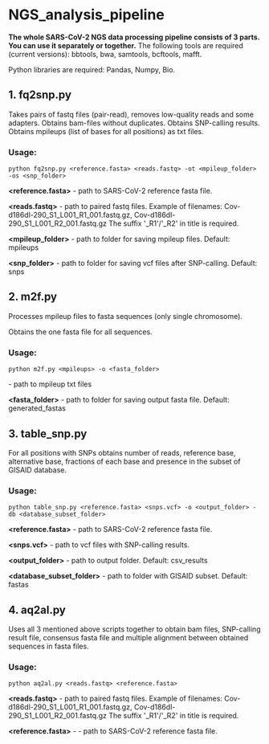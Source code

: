 # NGS_analysis_pipeline
**The whole SARS-CoV-2 NGS data processing pipeline consists of 3 parts. You can use it separately or together.**
The following tools are required (current versions): bbtools, bwa, samtools, bcftools, mafft. 

Python libraries are required: Pandas, Numpy, Bio.



## 1. fq2snp.py 

Takes pairs of fastq files (pair-read), removes low-quality reads and some adapters.
Obtains bam-files without duplicates.
Obtains SNP-calling results.
Obtains mpileups (list of bases for all positions) as txt files.

### Usage:

```
python fq2snp.py <reference.fasta> <reads.fastq> -ot <mpileup_folder> -os <snp_folder>
```

**<reference.fasta>** - path to SARS-CoV-2 reference fasta file. 

**<reads.fastq>** - path to paired fastq files. Example of filenames: Cov-d186dl-290_S1_L001_R1_001.fastq.gz, Cov-d186dl-290_S1_L001_R2_001.fastq.gz  The suffix '_R1'/'_R2' in title is required.

**<mpileup_folder>** - path to folder for saving mpileup files. Default: mpileups

**<snp_folder>** - path to folder for saving vcf files after SNP-calling. Default: snps

## 2. m2f.py 

Processes mpileup files to fasta sequences (only single chromosome). 

Obtains the one fasta file for all sequences.

### Usage:

```
python m2f.py <mpileups> -o <fasta_folder>
```

**<mpileups>** - path to mpileup txt files

**<fasta_folder>** - path to folder for saving output fasta file. Default: generated_fastas

## 3. table_snp.py

For all  positions with SNPs obtains number of reads, reference base, alternative base, fractions of each base and presence in the subset of GISAID database.

### Usage:

```
python table_snp.py <reference.fasta> <snps.vcf> -o <output_folder> -db <database_subset_folder>
```

**<reference.fasta>** - path to SARS-CoV-2 reference fasta file. 

**<snps.vcf>** - path to vcf files with SNP-calling results.

**<output_folder>** - path to output folder. Default: csv_results

**<database_subset_folder>** - path to folder with GISAID subset. Default: fastas

## 4. aq2al.py

Uses all 3 mentioned above scripts together to obtain bam files, SNP-calling result file, consensus fasta file and multiple alignment between obtained sequences in fasta files.

### Usage:

```
python aq2al.py <reads.fastq> <reference.fasta>
```

**<reads.fastq>** - path to paired fastq files. Example of filenames: Cov-d186dl-290_S1_L001_R1_001.fastq.gz, Cov-d186dl-290_S1_L001_R2_001.fastq.gz  The suffix '_R1'/'_R2' in title is required.

**<reference.fasta>** - - path to SARS-CoV-2 reference fasta file. 
